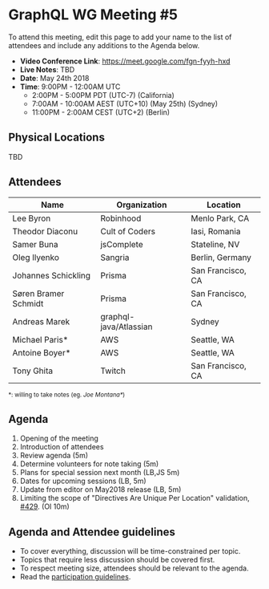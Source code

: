 # GraphQL WG Meeting #5

To attend this meeting, edit this page to add your name to the list of attendees
and include any additions to the Agenda below.

- **Video Conference Link**: https://meet.google.com/fgn-fyyh-hxd
- **Live Notes**: TBD
- **Date**: May 24th 2018
- **Time**: 9:00PM - 12:00AM UTC
  - 2:00PM - 5:00PM PDT (UTC-7) (California)
  - 7:00AM - 10:00AM AEST (UTC+10) (May 25th) (Sydney)
  - 11:00PM - 2:00AM CEST (UTC+2) (Berlin)

## Physical Locations

TBD

## Attendees

Name                 | Organization  | Location
-------------------- | ------------- | ----------------------
Lee Byron            | Robinhood     | Menlo Park, CA
Theodor Diaconu      | Cult of Coders| Iasi, Romania
Samer Buna           | jsComplete    | Stateline, NV
Oleg Ilyenko         | Sangria       | Berlin, Germany
Johannes Schickling  | Prisma        | San Francisco, CA
Søren Bramer Schmidt | Prisma        | San Francisco, CA
Andreas Marek        | graphql-java/Atlassian | Sydney
Michael Paris*       | AWS           | Seattle, WA
Antoine Boyer*       | AWS           | Seattle, WA
Tony Ghita           | Twitch        | San Francisco, CA

<small>\*: willing to take notes (eg. <em>Joe Montana*</em>)</small>

## Agenda

1. Opening of the meeting
1. Introduction of attendees
1. Review agenda (5m)
1. Determine volunteers for note taking (5m)
1. Plans for special session next month (LB,JS 5m)
1. Dates for upcoming sessions (LB, 5m)
1. Update from editor on May2018 release (LB, 5m)
1. Limiting the scope of "Directives Are Unique Per Location" validation, [#429](https://github.com/facebook/graphql/issues/429). (OI 10m)

## Agenda and Attendee guidelines

- To cover everything, discussion will be time-constrained per topic.
- Topics that require less discussion should be covered first.
- To respect meeting size, attendees should be relevant to the agenda.
- Read the [participation guidelines](../README.md#participation-guidelines).
